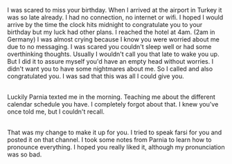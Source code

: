 I was scared to miss your birthday. When I arrived at the airport in Turkey it was so late already. I had no connection, no internet or wifi. I hoped I would arrive by the time the clock hits midnight to congratulate you to your birthday but my luck had other plans. I reached the hotel at 4am. (2am in Germany) I was almost crying because I know you were worried about me due to no messaging. I was scared you couldn't sleep well or had some overthinking thoughts. Usually I wouldn't call you that late to wake you up. But I did it to assure myself you'd have an empty head without worries. I didn't want you to have some nightmares about me. So I called and also congratulated you. I was sad that this was all I could give you.

\
Luckily Parnia texted me in the morning. Teaching me about the different calendar schedule you have. I completely forgot about that. I knew you've once told me, but I couldn't recall.

\
That was my change to make it up for you. I tried to speak farsi for you and posted it on that channel. I took some notes from Parnia to learn how to pronounce everything. I hoped you really liked it, although my pronunciation was so bad.